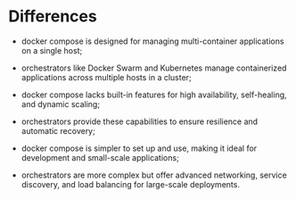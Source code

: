 # Differences

- docker compose is designed for managing multi-container applications on a single host; 
- orchestrators like Docker Swarm and Kubernetes manage containerized applications across multiple hosts in a cluster;
- docker compose lacks built-in features for high availability, self-healing, and dynamic scaling; 


- orchestrators provide these capabilities to ensure resilience and automatic recovery;
- docker compose is simpler to set up and use, making it ideal for development and small-scale applications; 
- orchestrators are more complex but offer advanced networking, service discovery, and load balancing for large-scale deployments.  
